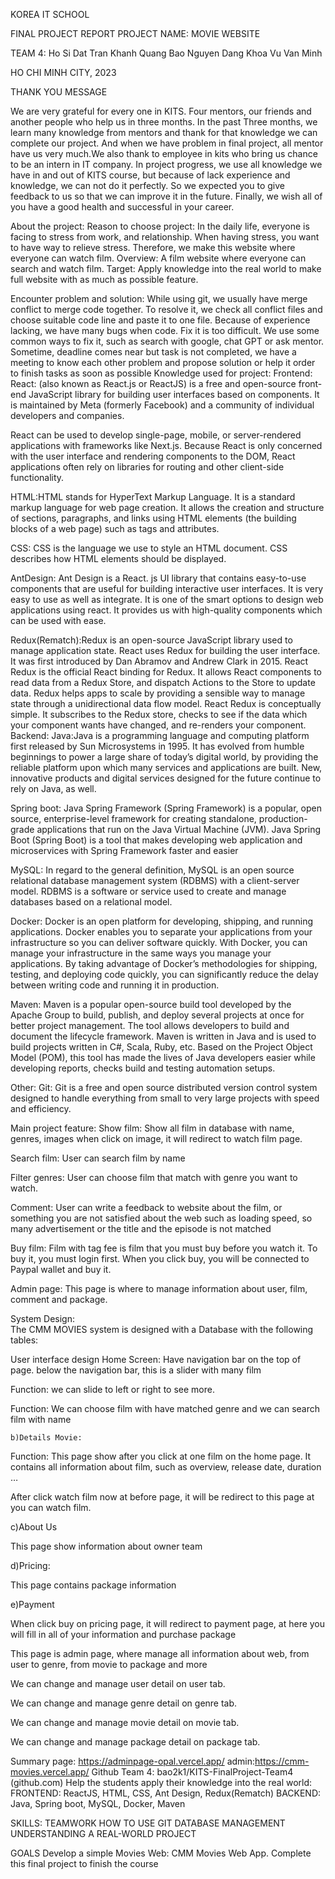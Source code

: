 KOREA IT SCHOOL


FINAL PROJECT REPORT 
PROJECT NAME:  MOVIE WEBSITE

TEAM 4: 
Ho Si Dat
Tran Khanh Quang Bao
Nguyen Dang Khoa
Vu Van Minh




HO CHI MINH CITY, 2023


THANK YOU MESSAGE

 We are very grateful for every one in KITS. Four mentors, our friends and another people who help us in three months. In the past Three months, we learn many knowledge from  mentors and thank for that knowledge we can complete our project. And when we  have problem in final project, all mentor have us very much.We also thank to employee in kits who bring us chance to be an intern in IT company.
In project progress, we use all knowledge we have in and out of KITS course, but because of lack experience and knowledge, we can not do it perfectly. So we expected you to give feedback to us so that we can improve it in the future.
Finally, we wish all of you have a good health and successful in your career. 

About the project:
Reason to choose project:
In the daily life, everyone is facing to stress from work, and relationship. When having stress, you want to have way to relieve stress. Therefore, we make this website where everyone can watch film. 
Overview:
A film website where everyone can  search and watch film.
Target:
Apply knowledge into the real world to make full website with as much as possible feature.

Encounter problem and solution:
While using git, we usually have merge conflict to merge code together. To resolve it, we check all conflict files and choose suitable code line and paste it to one file.
Because of experience lacking, we have many bugs when code. Fix it is too difficult. We use some common ways to fix it, such as search with google, chat GPT or ask mentor.
Sometime, deadline comes near but task is not completed, we have a meeting to know each other problem and propose solution or help it order to finish tasks as soon as possible
Knowledge used for project:
Frontend:
React: (also known as React.js or ReactJS) is a free and open-source front-end JavaScript library for building user interfaces based on components. It is maintained by Meta (formerly Facebook) and a community of individual developers and companies.

React can be used to develop single-page, mobile, or server-rendered applications with frameworks like Next.js. Because React is only concerned with the user interface and rendering components to the DOM, React applications often rely on libraries for routing and other client-side functionality.

HTML:HTML stands for HyperText Markup Language. It is a standard markup language for web page creation. It allows the creation and structure of sections, paragraphs, and links using HTML elements (the building blocks of a web page) such as tags and attributes. 

CSS: CSS is the language we use to style an HTML document. CSS describes how HTML elements should be displayed.

AntDesign: Ant Design is a React. js UI library that contains easy-to-use components that are useful for building interactive user interfaces. It is very easy to use as well as integrate. It is one of the smart options to design web applications using react. It provides us with high-quality components which can be used with ease.

Redux(Rematch):Redux is an open-source JavaScript library used to manage application state. React uses Redux for building the user interface. It was first introduced by Dan Abramov and Andrew Clark in 2015.
React Redux is the official React binding for Redux. It allows React components to read data from a Redux Store, and dispatch Actions to the Store to update data. Redux helps apps to scale by providing a sensible way to manage state through a unidirectional data flow model. React Redux is conceptually simple. It subscribes to the Redux store, checks to see if the data which your component wants have changed, and re-renders your component.
Backend:
Java:Java is a programming language and computing platform first released by Sun Microsystems in 1995. It has evolved from humble beginnings to power a large share of today’s digital world, by providing the reliable platform upon which many services and applications are built. New, innovative products and digital services designed for the future continue to rely on Java, as well.

Spring boot: Java Spring Framework (Spring Framework) is a popular, open source, enterprise-level framework for creating standalone, production-grade applications that run on the Java Virtual Machine (JVM).
Java Spring Boot (Spring Boot) is a tool that makes developing web application and microservices with Spring Framework faster and easier

MySQL: In regard to the general definition, MySQL is an open source relational database management system (RDBMS) with a client-server model. RDBMS is a software or service used to create and manage databases based on a relational model. 

Docker: Docker is an open platform for developing, shipping, and running applications. Docker enables you to separate your applications from your infrastructure so you can deliver software quickly. With Docker, you can manage your infrastructure in the same ways you manage your applications. By taking advantage of Docker’s methodologies for shipping, testing, and deploying code quickly, you can significantly reduce the delay between writing code and running it in production.


Maven: Maven is a popular open-source build tool developed by the Apache Group to build, publish, and deploy several projects at once for better project management. The tool  allows developers to build and document the lifecycle framework. Maven is written in Java and is used to build projects written in C#, Scala, Ruby, etc. Based on the Project Object Model (POM), this tool has made the lives of Java developers easier while developing reports, checks build and testing automation setups. 

Other:
Git: Git is a free and open source distributed version control system designed to handle everything from small to very large projects with speed and efficiency.

Main project feature:
Show film:
Show all film in database with name, genres, images when click on image, it will redirect to watch film page.

Search film:
	    	User can search film by name

Filter genres:
	     	User can choose film that match with genre you want to watch.


Comment:
User can write a feedback to website about the film, or something you are    not satisfied about the web such as loading speed, so many advertisement or the title and the episode is not matched

Buy film:
Film with tag fee is film that you must buy before you watch it. To buy it, you must login first. When you click buy, you will be connected to Paypal wallet and buy it.

Admin page:
This page is where to manage information about user, film, comment and package.














System Design:	
The CMM MOVIES system is designed with a Database with the following tables:


User interface design
Home Screen: Have navigation bar on the top of page.  below the navigation bar, this is a slider with many film 
	
Function: we can slide to left or right to see more.


Function: We can choose film with have matched genre and we can search film with name


	b)Details Movie:

Function: This page show after you click at one film on the home page. It contains all information about film, such as overview, release date, duration …



After click watch film now at before page, it will be redirect to this page at you can watch film.

c)About Us

This page show information about owner team 

d)Pricing:

This page contains package information 

e)Payment


When click buy on pricing page, it will redirect to payment page, at here you will fill in all of your information and purchase package


This page is admin page, where manage all information about web, from user to genre, from movie to package and more


We can change and manage user detail on user tab. 


We can change and manage genre detail on genre tab.

We can change and manage movie detail on movie tab.



We can change and manage package detail on package tab.




Summary
page: https://adminpage-opal.vercel.app/ admin:https://cmm-movies.vercel.app/
Github Team 4: bao2k1/KITS-FinalProject-Team4 (github.com)
Help the students apply their knowledge into the real world:
FRONTEND: ReactJS, HTML, CSS, Ant Design, Redux(Rematch)
BACKEND: Java, Spring boot, MySQL, Docker, Maven

SKILLS:
TEAMWORK
HOW TO USE GIT
DATABASE MANAGEMENT
UNDERSTANDING A REAL-WORLD PROJECT

GOALS
Develop a simple Movies Web: CMM Movies Web App.
Complete this final project to finish the course




 




